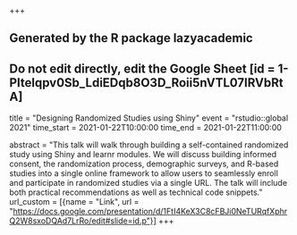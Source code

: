 +++
## Generated by the R package lazyacademic
## Do not edit directly, edit the Google Sheet [id = 1-PItelqpv0Sb_LdiEDqb8O3D_Roii5nVTL07IRVbRtA]
title = "Designing Randomized Studies using Shiny"
event = "rstudio::global 2021"
time_start = 2021-01-22T10:00:00
time_end = 2021-01-22T11:00:00

abstract = "This talk will walk through building a self-contained randomized study using Shiny and learnr modules. We will discuss building informed consent, the randomization process, demographic surveys, and R-based studies into a single online framework to allow users to seamlessly enroll and participate in randomized studies via a single URL. The talk will include both practical recommendations as well as technical code snippets."
url_custom = [{name = "Link", url = "https://docs.google.com/presentation/d/1FtI4KeX3C8cFBJi0NeTURqfXphrQ2W8sxoDQAd7LrRo/edit#slide=id.p"}]
+++
